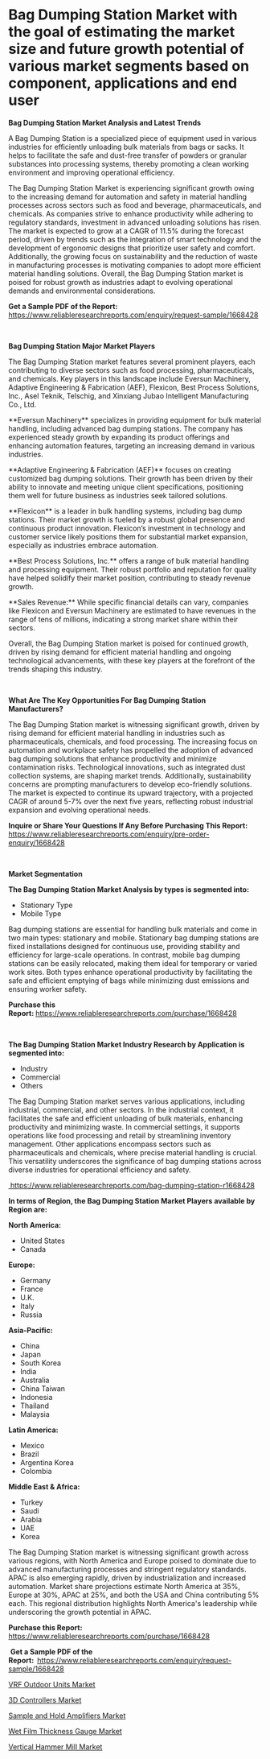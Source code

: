 <p><h1>Bag Dumping Station Market with the goal of estimating the market size and future growth potential of various market segments based on component, applications and end user</h1></p><p><strong>Bag Dumping Station Market Analysis and Latest Trends</strong></p>
<p><p>A Bag Dumping Station is a specialized piece of equipment used in various industries for efficiently unloading bulk materials from bags or sacks. It helps to facilitate the safe and dust-free transfer of powders or granular substances into processing systems, thereby promoting a clean working environment and improving operational efficiency.</p><p>The Bag Dumping Station Market is experiencing significant growth owing to the increasing demand for automation and safety in material handling processes across sectors such as food and beverage, pharmaceuticals, and chemicals. As companies strive to enhance productivity while adhering to regulatory standards, investment in advanced unloading solutions has risen. The market is expected to grow at a CAGR of 11.5% during the forecast period, driven by trends such as the integration of smart technology and the development of ergonomic designs that prioritize user safety and comfort. Additionally, the growing focus on sustainability and the reduction of waste in manufacturing processes is motivating companies to adopt more efficient material handling solutions. Overall, the Bag Dumping Station market is poised for robust growth as industries adapt to evolving operational demands and environmental considerations.</p></p>
<p><strong>Get a Sample PDF of the Report:&nbsp;</strong> <a href="https://www.reliableresearchreports.com/enquiry/request-sample/1668428?utm_campaign=38&utm_medium=2&utm_source=Github&utm_content=ia&utm_term=21022025&utm_id=bag-dumping-station">https://www.reliableresearchreports.com/enquiry/request-sample/1668428</a></p>
<p>&nbsp;</p>
<p><strong>Bag Dumping Station Major Market Players</strong></p>
<p><p>The Bag Dumping Station market features several prominent players, each contributing to diverse sectors such as food processing, pharmaceuticals, and chemicals. Key players in this landscape include Eversun Machinery, Adaptive Engineering & Fabrication (AEF), Flexicon, Best Process Solutions, Inc., Asel Teknik, Telschig, and Xinxiang Jubao Intelligent Manufacturing Co., Ltd.</p><p>**Eversun Machinery** specializes in providing equipment for bulk material handling, including advanced bag dumping stations. The company has experienced steady growth by expanding its product offerings and enhancing automation features, targeting an increasing demand in various industries. </p><p>**Adaptive Engineering & Fabrication (AEF)** focuses on creating customized bag dumping solutions. Their growth has been driven by their ability to innovate and meeting unique client specifications, positioning them well for future business as industries seek tailored solutions.</p><p>**Flexicon** is a leader in bulk handling systems, including bag dump stations. Their market growth is fueled by a robust global presence and continuous product innovation. Flexicon’s investment in technology and customer service likely positions them for substantial market expansion, especially as industries embrace automation.</p><p>**Best Process Solutions, Inc.** offers a range of bulk material handling and processing equipment. Their robust portfolio and reputation for quality have helped solidify their market position, contributing to steady revenue growth.</p><p>**Sales Revenue:** While specific financial details can vary, companies like Flexicon and Eversun Machinery are estimated to have revenues in the range of tens of millions, indicating a strong market share within their sectors.</p><p>Overall, the Bag Dumping Station market is poised for continued growth, driven by rising demand for efficient material handling and ongoing technological advancements, with these key players at the forefront of the trends shaping this industry.</p></p>
<p>&nbsp;</p>
<p><strong>What Are The Key Opportunities For Bag Dumping Station Manufacturers?</strong></p>
<p><p>The Bag Dumping Station market is witnessing significant growth, driven by rising demand for efficient material handling in industries such as pharmaceuticals, chemicals, and food processing. The increasing focus on automation and workplace safety has propelled the adoption of advanced bag dumping solutions that enhance productivity and minimize contamination risks. Technological innovations, such as integrated dust collection systems, are shaping market trends. Additionally, sustainability concerns are prompting manufacturers to develop eco-friendly solutions. The market is expected to continue its upward trajectory, with a projected CAGR of around 5-7% over the next five years, reflecting robust industrial expansion and evolving operational needs.</p></p>
<p><strong>Inquire or Share Your Questions If Any Before Purchasing This Report:</strong> <a href="https://www.reliableresearchreports.com/enquiry/pre-order-enquiry/1668428?utm_campaign=38&utm_medium=2&utm_source=Github&utm_content=ia&utm_term=21022025&utm_id=bag-dumping-station">https://www.reliableresearchreports.com/enquiry/pre-order-enquiry/1668428</a></p>
<p>&nbsp;</p>
<p><strong>Market Segmentation</strong></p>
<p><strong>The Bag Dumping Station Market Analysis by types is segmented into:</strong></p>
<p><ul><li>Stationary Type</li><li>Mobile Type</li></ul></p>
<p><p>Bag dumping stations are essential for handling bulk materials and come in two main types: stationary and mobile. Stationary bag dumping stations are fixed installations designed for continuous use, providing stability and efficiency for large-scale operations. In contrast, mobile bag dumping stations can be easily relocated, making them ideal for temporary or varied work sites. Both types enhance operational productivity by facilitating the safe and efficient emptying of bags while minimizing dust emissions and ensuring worker safety.</p></p>
<p><strong>Purchase this Report:&nbsp;</strong><a href="https://www.reliableresearchreports.com/purchase/1668428?utm_campaign=38&utm_medium=2&utm_source=Github&utm_content=ia&utm_term=21022025&utm_id=bag-dumping-station">https://www.reliableresearchreports.com/purchase/1668428</a></p>
<p>&nbsp;</p>
<p><strong>The Bag Dumping Station Market Industry Research by Application is segmented into:</strong></p>
<p><ul><li>Industry</li><li>Commercial</li><li>Others</li></ul></p>
<p><p>The Bag Dumping Station market serves various applications, including industrial, commercial, and other sectors. In the industrial context, it facilitates the safe and efficient unloading of bulk materials, enhancing productivity and minimizing waste. In commercial settings, it supports operations like food processing and retail by streamlining inventory management. Other applications encompass sectors such as pharmaceuticals and chemicals, where precise material handling is crucial. This versatility underscores the significance of bag dumping stations across diverse industries for operational efficiency and safety.</p></p>
<p><a href="https://www.reliableresearchreports.com/bag-dumping-station-r1668428?utm_campaign=38&utm_medium=2&utm_source=Github&utm_content=ia&utm_term=21022025&utm_id=bag-dumping-station">&nbsp;https://www.reliableresearchreports.com/bag-dumping-station-r1668428</a></p>
<p><strong>In terms of Region, the Bag Dumping Station Market Players available by Region are:</strong></p>
<p>
    <p> <strong> North America: </strong>
        <ul>
            <li>United States</li>
            <li>Canada</li>
        </ul>
        </p> 
    <p> <strong> Europe: </strong>
        <ul>
            <li>Germany</li>
            <li>France</li>
            <li>U.K.</li>
            <li>Italy</li>
            <li>Russia</li>
        </ul>
        </p> 
    <p> <strong> Asia-Pacific: </strong>
        <ul>
            <li>China</li>
            <li>Japan</li>
            <li>South Korea</li>
            <li>India</li>
            <li>Australia</li>
            <li>China Taiwan</li>
            <li>Indonesia</li>
            <li>Thailand</li>
            <li>Malaysia</li>
        </ul>
        </p> 
    <p> <strong> Latin America: </strong>
        <ul>
            <li>Mexico</li>
            <li>Brazil</li>
            <li>Argentina Korea</li>
            <li>Colombia</li>
        </ul>
        </p> 
    <p> <strong> Middle East & Africa: </strong>
        <ul>
            <li>Turkey</li>
            <li>Saudi</li>
            <li>Arabia</li>
            <li>UAE</li>
            <li>Korea</li>
        </ul>
    </p>
    </p>
<p><p>The Bag Dumping Station market is witnessing significant growth across various regions, with North America and Europe poised to dominate due to advanced manufacturing processes and stringent regulatory standards. APAC is also emerging rapidly, driven by industrialization and increased automation. Market share projections estimate North America at 35%, Europe at 30%, APAC at 25%, and both the USA and China contributing 5% each. This regional distribution highlights North America's leadership while underscoring the growth potential in APAC.</p></p>
<p><strong>Purchase this Report: </strong><a href="https://www.reliableresearchreports.com/purchase/1668428?utm_campaign=38&utm_medium=2&utm_source=Github&utm_content=ia&utm_term=21022025&utm_id=bag-dumping-station">https://www.reliableresearchreports.com/purchase/1668428</a></p>
<p>&nbsp;<strong>Get a Sample PDF of the Report:&nbsp;&nbsp;</strong><a href="https://www.reliableresearchreports.com/enquiry/request-sample/1668428?utm_campaign=38&utm_medium=2&utm_source=Github&utm_content=ia&utm_term=21022025&utm_id=bag-dumping-station">https://www.reliableresearchreports.com/enquiry/request-sample/1668428</a></p>
<p><strong></strong></p>
<p><p><a href="https://github.com/swietanasso/Market-Research-Report-List-1/blob/main/vrf-outdoor-units-market.md?utm_campaign=38&utm_medium=2&utm_source=Github&utm_content=ia&utm_term=21022025&utm_id=bag-dumping-station">VRF Outdoor Units Market</a></p><p><a href="https://github.com/jamesgomez337/Market-Research-Report-List-1/blob/main/3d-controllers-market.md?utm_campaign=38&utm_medium=2&utm_source=Github&utm_content=ia&utm_term=21022025&utm_id=bag-dumping-station">3D Controllers Market</a></p><p><a href="https://github.com/normiaooghe3/Market-Research-Report-List-1/blob/main/sample-and-hold-amplifiers-market.md?utm_campaign=38&utm_medium=2&utm_source=Github&utm_content=ia&utm_term=21022025&utm_id=bag-dumping-station">Sample and Hold Amplifiers Market</a></p><p><a href="https://github.com/porstheftyux/Market-Research-Report-List-1/blob/main/wet-film-thickness-gauge-market.md?utm_campaign=38&utm_medium=2&utm_source=Github&utm_content=ia&utm_term=21022025&utm_id=bag-dumping-station">Wet Film Thickness Gauge Market</a></p><p><a href="https://github.com/samesdufloiw/Market-Research-Report-List-1/blob/main/vertical-hammer-mill-market.md?utm_campaign=38&utm_medium=2&utm_source=Github&utm_content=ia&utm_term=21022025&utm_id=bag-dumping-station">Vertical Hammer Mill Market</a></p></p>